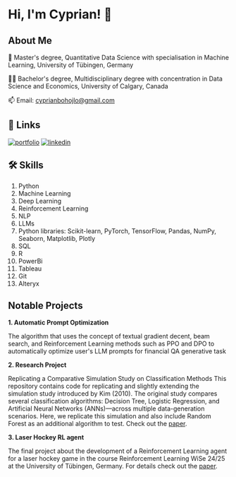 
# Hi, I'm Cyprian! 👋


## About Me


🧠 Master's degree, Quantitative Data Science with specialisation in Machine Learning, University of Tübingen, Germany

👩‍💻 Bachelor's degree, Multidisciplinary degree with concentration in Data Science and Economics, University of Calgary, Canada

📫 Email: cyprianbohojlo@gmail.com

## 🔗 Links
[![portfolio](https://img.shields.io/badge/my_portfolio-000?style=for-the-badge&logo=ko-fi&logoColor=white)](https://github.com/CyprianBohojlo?tab=repositories)
[![linkedin](https://img.shields.io/badge/linkedin-0A66C2?style=for-the-badge&logo=linkedin&logoColor=white)](https://www.linkedin.com/in/cyprian-bohojlo-208b0a23b/)


## 🛠 Skills
1. Python
2. Machine Learning
3. Deep Learning
4. Reinforcement Learning
5. NLP
6. LLMs
7. Python libraries: Scikit-learn, PyTorch, TensorFlow, Pandas, NumPy, Seaborn, Matplotlib, Plotly
8. SQL
9. R
10. PowerBi
11. Tableau
12. Git
13. Alteryx


## Notable Projects
**1. Automatic Prompt Optimization**

The algorithm that uses the concept of textual gradient decent, beam search, and Reinforcement Learning methods such as PPO and DPO to automatically optimize user's LLM prompts for financial QA generative task

**2. Research Project**

Replicating a Comparative Simulation Study on Classification Methods
This repository contains code for replicating and slightly extending the simulation study introduced by Kim (2010). The original study compares several classification algorithms: Decision Tree, Logistic Regression, and Artificial Neural Networks (ANNs)—across multiple data-generation scenarios. Here, we replicate this simulation and also include Random Forest as an additional algorithm to test. Check out the [paper](doc/main.pdf).

**3. Laser Hockey RL agent**

The final project about the development of a Reinforcement Learning agent for a laser hockey game in the course Reinforcement Learning WiSe 24/25 at the University of Tübingen, Germany. For details check out the [paper](RL_report.pdf).



